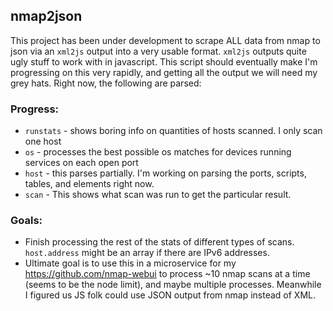## nmap2json

This project has been under development to scrape ALL data from nmap to json via an `xml2js` output into a very usable format.  `xml2js` outputs quite ugly stuff to work with in javascript.  This script should eventually make 
I'm progressing on this very rapidly, and getting all the output we will need my grey hats. Right now, the following are parsed:

### Progress:
 - `runstats` - shows boring info on quantities of hosts scanned.  I only scan one host
 - `os` - processes the best possible os matches for devices running services on each open port
 - `host` - this parses partially.  I'm working on parsing the ports, scripts, tables, and elements right now.
 - `scan` - This shows what scan was run to get the particular result.

### Goals:
 - Finish processing the rest of the stats of different types of scans.  `host.address` might be an array if there are IPv6 addresses.
 - Ultimate goal is to use this in a microservice for my https://github.com/nmap-webui to process ~10 nmap scans at a time (seems to be the node limit), and maybe multiple processes. Meanwhile I figured us JS folk could use JSON output from nmap instead of XML.